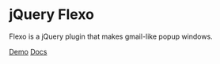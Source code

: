 jQuery Flexo
=====

Flexo is a jQuery plugin that makes gmail-like popup windows.

[Demo](http://flexo.gndev.info/)
[Docs](http://flexo.gndev.info/documentation.html)